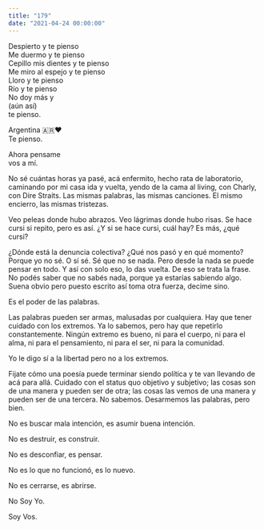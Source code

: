 ```yaml
---
title: "179"
date: "2021-04-24 00:00:00"
---
```


Despierto y te pienso\
Me duermo y te pienso\
Cepillo mis dientes y te pienso\
Me miro al espejo y te pienso\
Lloro y te pienso\
Río y te pienso\
No doy más y\
(aún así)\
te pienso.

Argentina 🇦🇷❤️\
Te pienso.

Ahora pensame\
vos a mí.

No sé cuántas horas ya pasé, acá enfermito, hecho rata de laboratorio, caminando por mi casa ida y vuelta, yendo de la cama al living, con Charly, con Dire Straits. Las mismas palabras, las mismas canciones. El mismo encierro, las mismas tristezas.

Veo peleas donde hubo abrazos. Veo lágrimas donde hubo risas. Se hace cursi si repito, pero es así. ¿Y si se hace cursi, cuál hay? Es más, ¿qué cursi?

¿Dónde está la denuncia colectiva? ¿Qué nos pasó y en qué momento? Porque yo no sé. O sí sé. Sé que no se nada. Pero desde la nada se puede pensar en todo. Y así con solo eso, lo das vuelta. De eso se trata la frase. No podés saber que no sabés nada, porque ya estarías sabiendo algo. Suena obvio pero puesto escrito así toma otra fuerza, decime sino.

Es el poder de las palabras.

Las palabras pueden ser armas, malusadas por cualquiera. Hay que tener cuidado con los extremos. Ya lo sabemos, pero hay que repetirlo constantemente. Ningún extremo es bueno, ni para el cuerpo, ni para el alma, ni para el pensamiento, ni para el ser, ni para la comunidad.

Yo le digo sí a la libertad pero no a los extremos.

Fijate cómo una poesía puede terminar siendo política y te van llevando de acá para allá. Cuidado con el status quo objetivo y subjetivo; las cosas son de una manera y pueden ser de otra; las cosas las vemos de una manera y pueden ser de una tercera. No sabemos. Desarmemos las palabras, pero bien.

No es buscar mala intención, es asumir buena intención.

No es destruir, es construir.

No es desconfiar, es pensar.

No es lo que no funcionó, es lo nuevo.

No es cerrarse, es abrirse.

No Soy Yo.

Soy Vos.